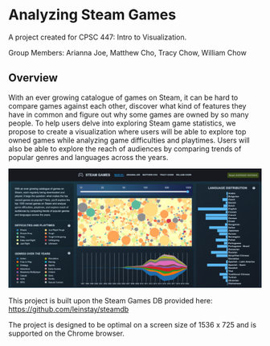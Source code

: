 # Analyzing Steam Games

A project created for CPSC 447: Intro to Visualization.

Group Members: Arianna Joe, Matthew Cho, Tracy Chow, William Chow

## Overview
With an ever growing catalogue of games on Steam, it can be hard to compare games against each other, discover what kind of features they have in common and figure out why some games are owned by so many people. To help users delve into exploring Steam game statistics, we propose to create a visualization where users will be able to explore top owned games while analyzing game difficulties and playtimes. Users will also be able to explore the reach of audiences by comparing trends of popular genres and languages across the years.

![thumbnail](thumbnail.png)

This project is built upon the Steam Games DB provided here: https://github.com/leinstay/steamdb

The project is designed to be optimal on a screen size of 1536 x 725 and is supported on the
Chrome browser.
